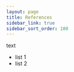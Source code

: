 ```yaml
---
layout: page
title: References
sidebar_link: true
sidebar_sort_order: 100
---
```


<p class="message">
  text
</p>

- list 1
- list 2